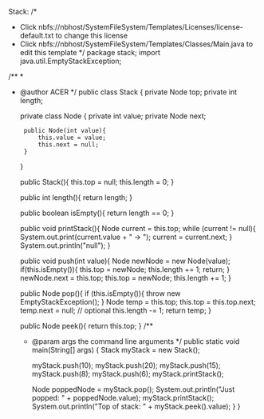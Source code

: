 Stack: 
/*
 * Click nbfs://nbhost/SystemFileSystem/Templates/Licenses/license-default.txt to change this license
 * Click nbfs://nbhost/SystemFileSystem/Templates/Classes/Main.java to edit this template
 */
package stack;
import java.util.EmptyStackException;

/**
 *
 * @author ACER
 */
public class Stack {
    private Node top;
    private int length;

    private class Node {
        private int value;
        private Node next;
        
        public Node(int value){
            this.value = value;
            this.next = null;
        }
    }
    
    public Stack(){
        this.top = null;
        this.length = 0;
    }
    
    public int length(){
        return length;
    }
    
    public boolean isEmpty(){
        return length == 0;
    }
    
    public void printStack(){
        Node current = this.top;
        while (current != null){
            System.out.print(current.value + " -> ");
            current = current.next;
        }
        System.out.println("null");
    }
    
    public void push(int value){
        Node newNode = new Node(value);
        if(this.isEmpty()){
            this.top = newNode;
            this.length += 1;
            return;
        }
        newNode.next = this.top;
        this.top = newNode;
        this.length += 1;
    }
    
    public Node pop(){
        if (this.isEmpty()){
            throw new EmptyStackException();
        }
        Node temp = this.top;
        this.top = this.top.next;
        temp.next = null; // optional
        this.length -= 1;
        return temp;
    }
    
    public Node peek(){
        return this.top;
    }
    /**
     * @param args the command line arguments
     */
   public static void main(String[] args) {
         Stack myStack = new Stack();
        
        myStack.push(10);
        myStack.push(20);
        myStack.push(15);
        myStack.push(8);
        myStack.push(6);
        myStack.printStack();
        
        Node poppedNode = myStack.pop();
        System.out.println("Just popped: " + poppedNode.value);
        myStack.printStack();
        System.out.println("Top of stack: " + myStack.peek().value);
    }
}
